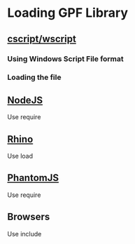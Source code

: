 # Loading GPF Library

## [cscript/wscript](http://technet.microsoft.com/en-us/library/bb490887.aspx)

### Using Windows Script File format

### Loading the file

## [NodeJS](http://nodejs.org/)

Use require

## [Rhino](https://developer.mozilla.org/en-US/docs/Mozilla/Projects/Rhino)

Use load

## [PhantomJS](http://phantomjs.org/)

Use require

## Browsers

Use include
